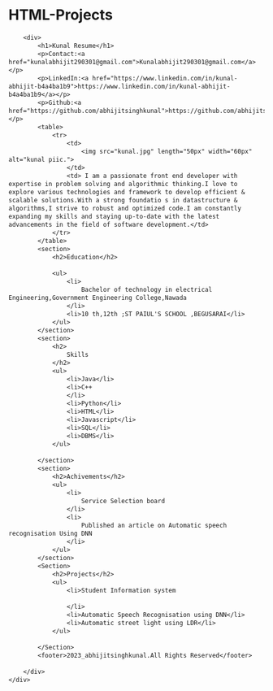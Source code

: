 # HTML-Projects
<!DOCTYPE html>
<html lang="en">
<head>
    <meta charset="UTF-8">
    <meta name="viewport" content="width=device-width, initial-scale=1.0">
    <title>Kunal Resume</title>
</head>
<body>
    <div>

        <div>
            <h1>Kunal Resume</h1>
            <p>Contact:<a href="kunalabhijit290301@gmail.com">Kunalabhijit290301@gmail.com</a></p>
            <p>LinkedIn:<a href="https://www.linkedin.com/in/kunal-abhijit-b4a4ba1b9">https://www.linkedin.com/in/kunal-abhijit-b4a4ba1b9</a></p>
            <p>Github:<a href="https://github.com/abhijitsinghkunal">https://github.com/abhijitsinghkunal</a></p>
            <table>
                <tr>
                    <td>
                        <img src="kunal.jpg" length="50px" width="60px" alt="kunal piic.">
                    </td>
                    <td> I am a passionate front end developer with expertise in problem solving and algorithmic thinking.I love to explore various technologies and framework to develop efficient & scalable solutions.With a strong foundatio s in datastructure & algorithms,I strive to robust and optimized code.I am constantly expanding my skills and staying up-to-date with the latest advancements in the field of software development.</td>
                </tr>
            </table>
            <section>
                <h2>Education</h2>

                <ul>
                    <li>
                        Bachelor of technology in electrical Engineering,Government Engineering College,Nawada
                    </li>
                    <li>10 th,12th ;ST PAIUL'S SCHOOL ,BEGUSARAI</li>
                </ul>
            </section>
            <section>
                <h2>
                    Skills
                </h2>
                <ul>
                    <li>Java</li>
                    <li>C++
                    </li>
                    <li>Python</li>
                    <li>HTML</li>
                    <li>Javascript</li>
                    <li>SQL</li>
                    <li>DBMS</li>
                </ul>

            </section>
            <section>
                <h2>Achivements</h2>
                <ul>
                    <li>
                        Service Selection board
                    </li>
                    <li>
                        Published an article on Automatic speech recognisation Using DNN
                    </li>
                </ul>
            </section>
            <Section>
                <h2>Projects</h2>
                <ul>
                    <li>Student Information system
                    
                    </li>
                    <li>Automatic Speech Recognisation using DNN</li>
                    <li>Automatic street light using LDR</li>
                </ul>

            </Section>
            <footer>2023_abhijitsinghkunal.All Rights Reserved</footer>

        </div>
    </div>
    
</body>
</html>
